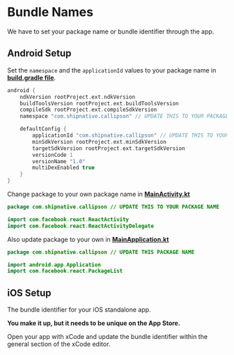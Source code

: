 # Bundle Names

We have to set your package name or bundle identifier through the app.

## Android Setup

Set the `namespace` and the `applicationId` values to your package name in **[build.gradle file](/frontend/android/app/build.gradle)**.

```gradle
android {
    ndkVersion rootProject.ext.ndkVersion
    buildToolsVersion rootProject.ext.buildToolsVersion
    compileSdk rootProject.ext.compileSdkVersion
    namespace "com.shipnative.callipson" // UPDATE THIS TO YOUR PACKAGE NAME

    defaultConfig {
        applicationId "com.shipnative.callipson" // UPDATE THIS TO YOUR PACKAGE NAME
        minSdkVersion rootProject.ext.minSdkVersion
        targetSdkVersion rootProject.ext.targetSdkVersion
        versionCode 1
        versionName "1.0"
        multiDexEnabled true
    }
}
```

Change package to your own package name in **[MainActivity.kt](/frontend/android/app/src/main/java/com/shipnative/MainActivity.kt)**

```java
package com.shipnative.callipson // UPDATE THIS TO YOUR PACKAGE NAME

import com.facebook.react.ReactActivity
import com.facebook.react.ReactActivityDelegate
```

Also update package to your own in **[MainApplication.kt](/frontend/android/app/src/main/java/com/shipnative/MainApplication.kt)**

```java
package com.shipnative.callipson // UPDATE THIS PACKAGE NAME

import android.app.Application
import com.facebook.react.PackageList
```

## iOS Setup

The bundle identifier for your iOS standalone app.

**You make it up, but it needs to be unique on the App Store.**

Open your app with xCode and update the bundle identifier within the general section of the xCode editor.
